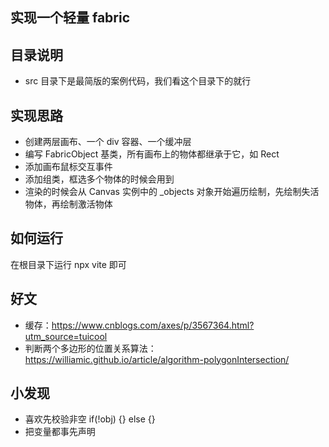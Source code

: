 ## 实现一个轻量 fabric

## 目录说明
- src 目录下是最简版的案例代码，我们看这个目录下的就行

## 实现思路
- 创建两层画布、一个 div 容器、一个缓冲层
- 编写 FabricObject 基类，所有画布上的物体都继承于它，如 Rect
- 添加画布鼠标交互事件
- 添加组类，框选多个物体的时候会用到
- 渲染的时候会从 Canvas 实例中的 _objects 对象开始遍历绘制，先绘制失活物体，再绘制激活物体

## 如何运行
在根目录下运行 npx vite 即可

## 好文
- 缓存：https://www.cnblogs.com/axes/p/3567364.html?utm_source=tuicool
- 判断两个多边形的位置关系算法：https://williamic.github.io/article/algorithm-polygonIntersection/

## 小发现
- 喜欢先校验非空 if(!obj) {} else {}
- 把变量都事先声明
